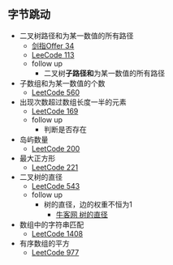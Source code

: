 ## 字节跳动
* 二叉树路径和为某一数值的所有路径
  * [剑指Offer 34](https://leetcode-cn.com/problems/er-cha-shu-zhong-he-wei-mou-yi-zhi-de-lu-jing-lcof/)
  * [LeeCode 113](https://leetcode-cn.com/problems/path-sum-ii/)
  * follow up
    *  二叉树**子路径和**为某一数值的所有路径
* 子数组和为某一数值的个数
  * [LeetCode 560](https://leetcode-cn.com/problems/subarray-sum-equals-k/)
* 出现次数超过数组长度一半的元素
  * [LeetCode 169](https://leetcode-cn.com/problems/majority-element/)
  * follow up
    * 判断是否存在
* 岛屿数量
  * [LeetCode 200](https://leetcode-cn.com/problems/number-of-islands/)
* 最大正方形
  * [LeetCode 221](https://leetcode-cn.com/problems/maximal-square/)
* 二叉树的直径
  * [LeetCode 543](https://leetcode-cn.com/problems/diameter-of-binary-tree/)
  * follow up
    * 树的直径，边的权重不恒为1
      * [牛客网 树的直径](https://www.nowcoder.com/questionTerminal/a77b4f3d84bf4a7891519ffee9376df3)
* 数组中的字符串匹配
  * [LeetCode 1408](https://leetcode-cn.com/problems/string-matching-in-an-array/)
* 有序数组的平方
  * [LeetCode 977](https://leetcode-cn.com/problems/squares-of-a-sorted-array/)
